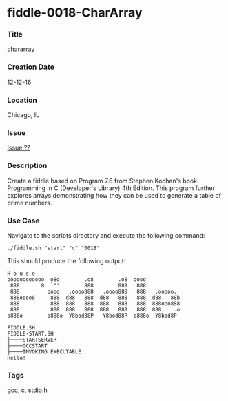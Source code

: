fiddle-0018-CharArray
======

### Title

chararray


### Creation Date

12-12-16
  

### Location

Chicago, IL


### Issue

[Issue ??](https://github.com/bradyhouse/house/issues/??)


### Description

Create a fiddle based on Program 7.6 from Stephen Kochan's book Programming in C (Developer's Library) 4th Edition. This program further explores arrays demonstrating how they can be used to generate a table of prime numbers.


### Use Case

Navigate to the scripts directory and execute the following command:

    ./fiddle.sh "start" "c" "0018"
    
This should produce the following output:

    H o u s e
    oooooooooooo  o8o        .o8        .o8  oooo
     888       8  `"'        888        888   888
     888         oooo   .oooo888   .oooo888   888   .ooooo.
     888oooo8     888  d88   888  d88   888   888  d88   88b
     888          888  888   888  888   888   888  888ooo888
     888          888  888   888  888   888   888  888    .o
    o888o        o888o  Y8bod88P   Y8bod88P  o888o  Y8bod8P
    
    FIDDLE.SH
    FIDDLE-START.SH
    ├────STARTSERVER
    ├────GCCSTART
    ├────INVOKING EXECUTABLE
    Hello!


### Tags

gcc, c, stdio.h
